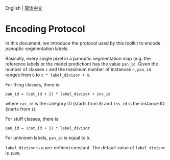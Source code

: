 English | [简体中文](encoding_protocol_cn.md)

# Encoding Protocol

In this document, we introduce the protocol used by this toolkit to encode panoptic segmentation labels. 

Basically, every single pixel in a panoptic segmentation map (e.g. the reference labels or the model prediction) has the value `pan_id`. Given the number of classes `c` and the maximum number of instances `n`, `pan_id` ranges from `0` to `c * label_divisor + n`. 

For thing classes, there is:

```plain
pan_id = (cat_id + 1) * label_divisor + ins_id
```

where `cat_id` is the category ID (starts from `0`) and `ins_id` is the instance ID (starts from `1`).

For stuff classes, there is:

```plain
pan_id = (cat_id + 1) * label_divisor
```

For unknown labels, `pan_id` is equal to `0`.

`label_divisor` is a pre-defined constant. The default value of `label_divisor` is `1000`.